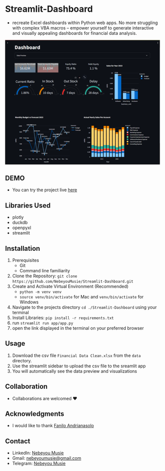# Streamlit-Dashboard
- recreate Excel dashboards within Python web apps. No more struggling with complex VBA macros – empower yourself to generate interactive and visually appealing dashboards for financial data analysis.

![Streamlit Dashboard App Image](./images/image1.png)

## DEMO
 - You can try the project live [here](https://8501-01j0bv4h1g771v2shtqjfpr66t.cloudspaces.litng.ai/)

## Libraries Used
 - plotly
 - duckdb
 - openpyxl
 - streamlit

## Installation
 1. Prerequisites
    - Git
    - Command line familiarity
 2. Clone the Repository: `git clone https://github.com/NebeyouMusie/Streamlit-Dashboard.git`
 3. Create and Activate Virtual Environment (Recommended)
    - `python -m venv venv`
    - `source venv/bin/activate` for Mac and `venv/bin/activate` for Windows
 4. Navigate to the projects directory `cd ./Streamlit-Dashboard` using your terminal
 5. Install Libraries: `pip install -r requirements.txt`
 6. run `streamlit run app/app.py`
 7. open the link displayed in the terminal on your preferred browser

## Usage
1. Download the csv file `Financial Data Clean.xlsx` from the `data` directory.
2. Use the streamlit sidebar to upload the csv file to the sreamlit app
3. You will automatically see the data preview and visualizations

## Collaboration
- Collaborations are welcomed ❤️

## Acknowledgments
 - I would like to thank [Fanilo Andrianasolo](http://www.youtube.com/@andfanilo)
   
## Contact
 - LinkedIn: [Nebeyou Musie](https://www.linkedin.com/in/nebeyou-musie)
 - Gmail: nebeyoumusie@gmail.com
 - Telegram: [Nebeyou Musie](https://t.me/NebeyouMusie)
